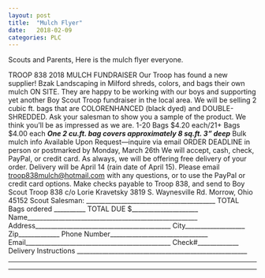 ```yaml
---
layout: post
title:  "Mulch Flyer"
date:   2018-02-09
categories: PLC
---
```

Scouts and Parents,
Here is the mulch flyer everyone.


TROOP 838 2018 MULCH FUNDRAISER
Our Troop has found a new supplier! Bzak Landscaping in Milford shreds, colors, and bags their own mulch ON SITE. They are happy to be working with our boys and supporting yet another Boy Scout Troop fundraiser in the local area.
We will be selling 2 cubic ft. bags that are COLORENHANCED (black dyed) and DOUBLE-SHREDDED. Ask your salesman to show you a sample of the product. We think you’ll be as impressed as we are.
1-20 Bags $4.20 each/21+ Bags $4.00 each
***One 2 cu.ft. bag covers approximately 8 sq.ft. 3” deep***
Bulk mulch info Available Upon Request—inquire via email
ORDER DEADLINE in person or postmarked by Monday, March 26th
We will accept, cash, check, PayPal, or credit card. As always, we will be offering free delivery of your order. Delivery will be April 14 (rain date of April 15). Please email troop838mulch@hotmail.com with any questions, or to use the PayPal or credit card options. Make checks payable to Troop 838, and send to Boy Scout Troop 838 c/o Lorie Kravetsky 3819 S. Waynesville Rd. Morrow, Ohio 45152
Scout Salesman: _________________________________________
TOTAL Bags ordered __________ TOTAL DUE $_____________________
Name______________________________________________________
Address___________________________________________ City___________________ Zip_____________ Phone Number_______________________________
Email______________________________________________ Check#_____________
Delivery Instructions ______________________________________________________
________________________________________________________________________
________________________________________________________________________
